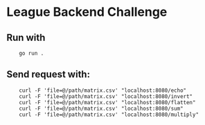 # League Backend Challenge

## Run with
		go run .
## Send request with:
		curl -F 'file=@/path/matrix.csv' "localhost:8080/echo"
		curl -F 'file=@/path/matrix.csv' "localhost:8080/invert"
		curl -F 'file=@/path/matrix.csv' "localhost:8080/flatten"
		curl -F 'file=@/path/matrix.csv' "localhost:8080/sum"
		curl -F 'file=@/path/matrix.csv' "localhost:8080/multiply"
